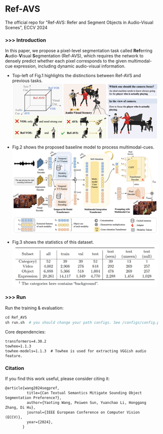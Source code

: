 # Ref-AVS
The official repo for "Ref-AVS: Refer and Segment Objects in Audio-Visual Scenes", ECCV 2024

### >>> Introduction
In this paper, we propose a pixel-level segmentation task called **Ref**erring **A**udio-**V**isual **S**egmentation (Ref-AVS), which requires the network to densely predict whether each pixel corresponds to the given multimodal-cue expression, including dynamic audio-visual information.

- Top-left of Fig.1 highlights the distinctions between Ref-AVS and previous tasks. 
![Fig.1 Teaser](https://github.com/GeWu-Lab/Ref-AVS/blob/main/assets/fig1.png)

- Fig.2 shows the proposed baseline model to process multimodal-cues.
![Fig.2 Baseline](https://github.com/GeWu-Lab/Ref-AVS/blob/main/assets/fig2.png)

- Fig.3 shows the statistics of this dataset.
![Fig.3 Statistics](https://github.com/GeWu-Lab/Ref-AVS/blob/main/assets/fig3.png)

### >>> Run
Run the training & evaluation:
```python
cd Ref_AVS
sh run.sh  # you should change your path configs. See /configs/config.py for more details.
```

Core dependencies:
```
transformers=4.30.2
towhee=1.1.3
towhee-models=1.1.3  # Towhee is used for extracting VGGish audio feature.
```

### Citation
If you find this work useful, please consider citing it:
```
@article{wang2024segpref,
          title={Can Textual Semantics Mitigate Sounding Object Segmentation Preference?},
          author={Yaoting Wang, Peiwen Sun, Yuanchao Li, Honggang Zhang, Di Hu},
          journal={IEEE European Conference on Computer Vision (ECCV)},
          year={2024},
        }
```
